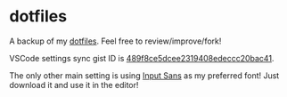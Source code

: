 # dotfiles

A backup of my [dotfiles](https://dotfiles.github.io/). Feel free to review/improve/fork!

VSCode settings sync gist ID is [489f8ce5dcee2319408edeccc20bac41](https://gist.github.com/dijonkitchen/489f8ce5dcee2319408edeccc20bac41).

The only other main setting is using [Input Sans](http://input.fontbureau.com) as my preferred font! Just download it and use it in the editor!